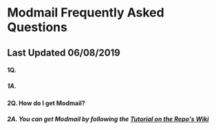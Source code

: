 # Modmail Frequently Asked Questions
## Last Updated 06/08/2019

#### 1Q. 
##### 1A. 

#### 2Q. How do I get Modmail?
##### 2A. You can get Modmail by following the [Tutorial on the Repo's Wiki](https://github.com/kyb3r/modmail/wiki/Installation)


